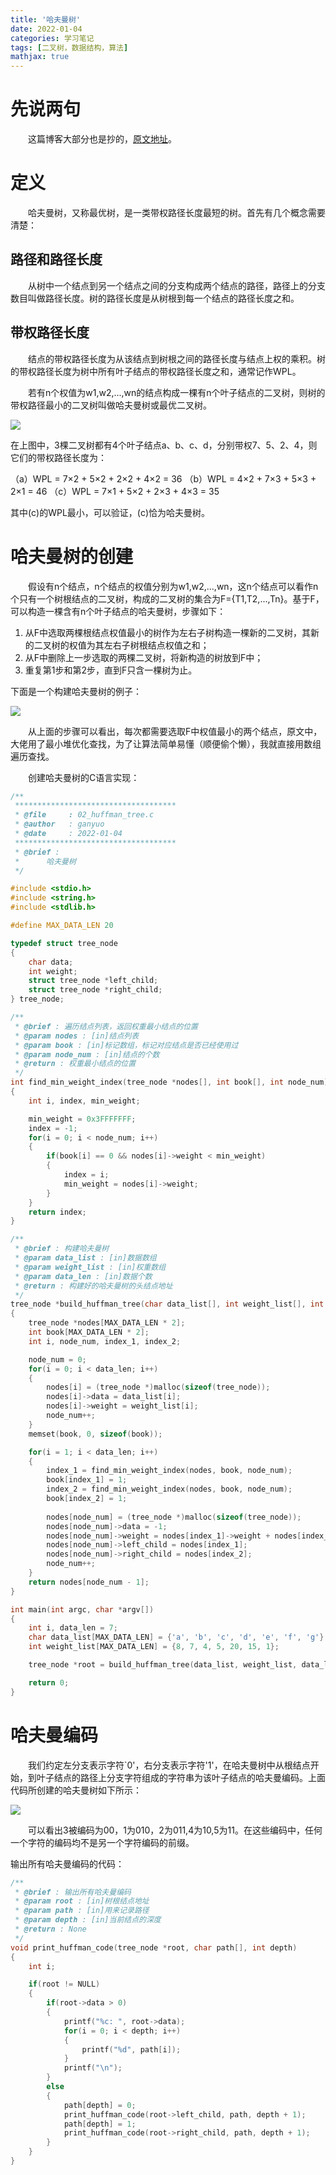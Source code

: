 ```yaml
---
title: '哈夫曼树'
date: 2022-01-04
categories: 学习笔记
tags: [二叉树，数据结构，算法]
mathjax: true
---
```


# 先说两句

&emsp;&emsp;这篇博客大部分也是抄的，[原文地址](https://www.cnblogs.com/sench/p/7798064.html)。

# 定义

&emsp;&emsp;哈夫曼树，又称最优树，是一类带权路径长度最短的树。首先有几个概念需要清楚：

## 路径和路径长度

&emsp;&emsp;从树中一个结点到另一个结点之间的分支构成两个结点的路径，路径上的分支数目叫做路径长度。树的路径长度是从树根到每一个结点的路径长度之和。

## 带权路径长度

&emsp;&emsp;结点的带权路径长度为从该结点到树根之间的路径长度与结点上权的乘积。树的带权路径长度为树中所有叶子结点的带权路径长度之和，通常记作WPL。

&emsp;&emsp;若有n个权值为w1,w2,...,wn的结点构成一棵有n个叶子结点的二叉树，则树的带权路径最小的二叉树叫做哈夫曼树或最优二叉树。

![](/images/learn_note/binary_tree/02_huffman_tree/fig_1.png)

在上图中，3棵二叉树都有4个叶子结点a、b、c、d，分别带权7、5、2、4，则它们的带权路径长度为：

（a）WPL = 7×2 + 5×2 + 2×2 + 4×2 = 36
（b）WPL = 4×2 + 7×3 + 5×3 + 2×1 = 46
（c）WPL = 7×1 + 5×2 + 2×3 + 4×3 = 35

其中(c)的WPL最小，可以验证，(c)恰为哈夫曼树。

# 哈夫曼树的创建

&emsp;&emsp;假设有n个结点，n个结点的权值分别为w1,w2,...,wn，这n个结点可以看作n个只有一个树根结点的二叉树，构成的二叉树的集合为F={T1,T2,...,Tn}。基于F，可以构造一棵含有n个叶子结点的哈夫曼树，步骤如下：

1. 从F中选取两棵根结点权值最小的树作为左右子树构造一棵新的二叉树，其新的二叉树的权值为其左右子树根结点权值之和；
2. 从F中删除上一步选取的两棵二叉树，将新构造的树放到F中；
3. 重复第1步和第2步，直到F只含一棵树为止。

下面是一个构建哈夫曼树的例子：

![](/images/learn_note/binary_tree/02_huffman_tree/fig_2.png)

&emsp;&emsp;从上面的步骤可以看出，每次都需要选取F中权值最小的两个结点，原文中，大佬用了最小堆优化查找，为了让算法简单易懂（顺便偷个懒），我就直接用数组遍历查找。

&emsp;&emsp;创建哈夫曼树的C语言实现：

```cpp
/**
 ************************************
 * @file     : 02_huffman_tree.c
 * @author   : ganyuo
 * @date     : 2022-01-04
 ************************************
 * @brief :
 * 		哈夫曼树
 */

#include <stdio.h>
#include <string.h>
#include <stdlib.h>

#define MAX_DATA_LEN 20

typedef struct tree_node
{
	char data;
	int weight;
	struct tree_node *left_child;
	struct tree_node *right_child;
} tree_node;

/**
 * @brief : 遍历结点列表，返回权重最小结点的位置
 * @param nodes : [in]结点列表
 * @param book : [in]标记数组，标记对应结点是否已经使用过
 * @param node_num : [in]结点的个数
 * @return : 权重最小结点的位置
 */
int find_min_weight_index(tree_node *nodes[], int book[], int node_num)
{
	int i, index, min_weight;

	min_weight = 0x3FFFFFFF;
	index = -1;
	for(i = 0; i < node_num; i++)
	{
		if(book[i] == 0 && nodes[i]->weight < min_weight)
		{
			index = i;
			min_weight = nodes[i]->weight;
		}
	}
	return index;
}

/**
 * @brief : 构建哈夫曼树
 * @param data_list : [in]数据数组
 * @param weight_list : [in]权重数组
 * @param data_len : [in]数据个数
 * @return : 构建好的哈夫曼树的头结点地址
 */
tree_node *build_huffman_tree(char data_list[], int weight_list[], int data_len)
{
	tree_node *nodes[MAX_DATA_LEN * 2];
	int book[MAX_DATA_LEN * 2];
	int i, node_num, index_1, index_2;

	node_num = 0;
	for(i = 0; i < data_len; i++)
	{
		nodes[i] = (tree_node *)malloc(sizeof(tree_node));
		nodes[i]->data = data_list[i];
		nodes[i]->weight = weight_list[i];
		node_num++;
	}
	memset(book, 0, sizeof(book));

	for(i = 1; i < data_len; i++)
	{
		index_1 = find_min_weight_index(nodes, book, node_num);
		book[index_1] = 1;
		index_2 = find_min_weight_index(nodes, book, node_num);
		book[index_2] = 1;
		
		nodes[node_num] = (tree_node *)malloc(sizeof(tree_node));
		nodes[node_num]->data = -1;
		nodes[node_num]->weight = nodes[index_1]->weight + nodes[index_2]->weight;
		nodes[node_num]->left_child = nodes[index_1];
		nodes[node_num]->right_child = nodes[index_2];
		node_num++;
	}
	return nodes[node_num - 1];
}

int main(int argc, char *argv[])
{
	int i, data_len = 7;
	char data_list[MAX_DATA_LEN] = {'a', 'b', 'c', 'd', 'e', 'f', 'g'};
	int weight_list[MAX_DATA_LEN] = {8, 7, 4, 5, 20, 15, 1};

	tree_node *root = build_huffman_tree(data_list, weight_list, data_len);

	return 0;
}
```

# 哈夫曼编码

&emsp;&emsp;我们约定左分支表示字符`0'，右分支表示字符'1'，在哈夫曼树中从根结点开始，到叶子结点的路径上分支字符组成的字符串为该叶子结点的哈夫曼编码。上面代码所创建的哈夫曼树如下所示：

![](/images/learn_note/binary_tree/02_huffman_tree/fig_3.png)

&emsp;&emsp;可以看出3被编码为00，1为010，2为011,4为10,5为11。在这些编码中，任何一个字符的编码均不是另一个字符编码的前缀。

输出所有哈夫曼编码的代码：

```cpp
/**
 * @brief : 输出所有哈夫曼编码
 * @param root : [in]树根结点地址
 * @param path : [in]用来记录路径
 * @param depth : [in]当前结点的深度
 * @return : None
 */
void print_huffman_code(tree_node *root, char path[], int depth)
{
	int i;

	if(root != NULL)
	{
		if(root->data > 0)
		{
			printf("%c: ", root->data);
			for(i = 0; i < depth; i++)
			{
				printf("%d", path[i]);
			}
			printf("\n");
		}
		else
		{
			path[depth] = 0;
			print_huffman_code(root->left_child, path, depth + 1);
			path[depth] = 1;
			print_huffman_code(root->right_child, path, depth + 1);
		}
	}
}
```
